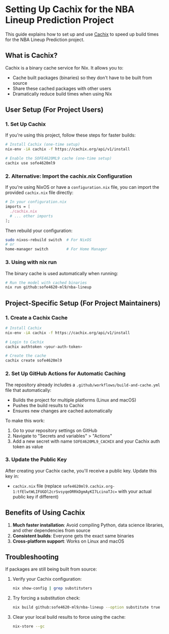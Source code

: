 # Setting Up Cachix for the NBA Lineup Prediction Project

This guide explains how to set up and use [Cachix](https://cachix.org/) to speed up build times for the NBA Lineup Prediction project.

## What is Cachix?

Cachix is a binary cache service for Nix. It allows you to:
- Cache built packages (binaries) so they don't have to be built from source
- Share these cached packages with other users
- Dramatically reduce build times when using Nix

## User Setup (For Project Users)

### 1. Set Up Cachix

If you're using this project, follow these steps for faster builds:

```bash
# Install Cachix (one-time setup)
nix-env -iA cachix -f https://cachix.org/api/v1/install

# Enable the SOFE4620ML9 cache (one-time setup)
cachix use sofe4620ml9
```

### 2. Alternative: Import the cachix.nix Configuration

If you're using NixOS or have a `configuration.nix` file, you can import the provided `cachix.nix` file directly:

```nix
# In your configuration.nix
imports = [ 
  ./cachix.nix 
  # ... other imports
];
```

Then rebuild your configuration:

```bash
sudo nixos-rebuild switch  # For NixOS
# or
home-manager switch        # For Home Manager
```

### 3. Using with nix run

The binary cache is used automatically when running:

```bash
# Run the model with cached binaries
nix run github:sofe4620-ml9/nba-lineup
```

## Project-Specific Setup (For Project Maintainers)

### 1. Create a Cachix Cache

```bash
# Install Cachix
nix-env -iA cachix -f https://cachix.org/api/v1/install

# Login to Cachix
cachix authtoken <your-auth-token>

# Create the cache
cachix create sofe4620ml9
```

### 2. Set Up GitHub Actions for Automatic Caching

The repository already includes a `.github/workflows/build-and-cache.yml` file that automatically:
- Builds the project for multiple platforms (Linux and macOS)
- Pushes the build results to Cachix
- Ensures new changes are cached automatically

To make this work:
1. Go to your repository settings on GitHub
2. Navigate to "Secrets and variables" > "Actions"
3. Add a new secret with name `SOFE4620ML9_CACHIX` and your Cachix auth token as value

### 3. Update the Public Key

After creating your Cachix cache, you'll receive a public key. Update this key in:
- `cachix.nix` file (replace `sofe4620ml9.cachix.org-1:tfElwtWLIFUGDl2crSvsyqeORRkDgmAyKI7LcinaTJc=` with your actual public key if different)

## Benefits of Using Cachix

1. **Much faster installation**: Avoid compiling Python, data science libraries, and other dependencies from source
2. **Consistent builds**: Everyone gets the exact same binaries
3. **Cross-platform support**: Works on Linux and macOS

## Troubleshooting

If packages are still being built from source:

1. Verify your Cachix configuration:
   ```bash
   nix show-config | grep substituters
   ```

2. Try forcing a substitution check:
   ```bash
   nix build github:sofe4620-ml9/nba-lineup --option substitute true
   ```

3. Clear your local build results to force using the cache:
   ```bash
   nix-store --gc
   ``` 